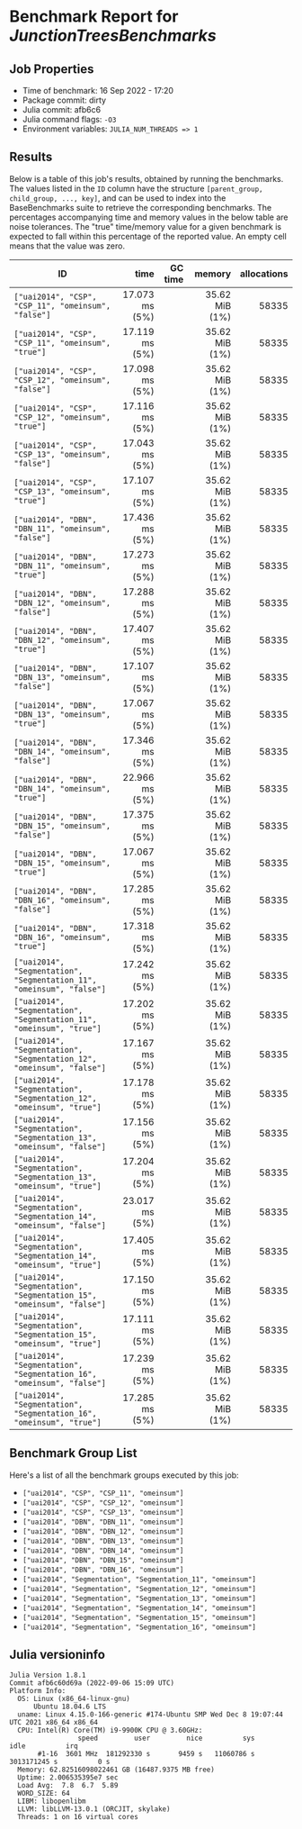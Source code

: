 # Benchmark Report for *JunctionTreesBenchmarks*

## Job Properties
* Time of benchmark: 16 Sep 2022 - 17:20
* Package commit: dirty
* Julia commit: afb6c6
* Julia command flags: `-O3`
* Environment variables: `JULIA_NUM_THREADS => 1`

## Results
Below is a table of this job's results, obtained by running the benchmarks.
The values listed in the `ID` column have the structure `[parent_group, child_group, ..., key]`, and can be used to
index into the BaseBenchmarks suite to retrieve the corresponding benchmarks.
The percentages accompanying time and memory values in the below table are noise tolerances. The "true"
time/memory value for a given benchmark is expected to fall within this percentage of the reported value.
An empty cell means that the value was zero.

| ID                                                                    | time           | GC time | memory         | allocations |
|-----------------------------------------------------------------------|---------------:|--------:|---------------:|------------:|
| `["uai2014", "CSP", "CSP_11", "omeinsum", "false"]`                   | 17.073 ms (5%) |         | 35.62 MiB (1%) |       58335 |
| `["uai2014", "CSP", "CSP_11", "omeinsum", "true"]`                    | 17.119 ms (5%) |         | 35.62 MiB (1%) |       58335 |
| `["uai2014", "CSP", "CSP_12", "omeinsum", "false"]`                   | 17.098 ms (5%) |         | 35.62 MiB (1%) |       58335 |
| `["uai2014", "CSP", "CSP_12", "omeinsum", "true"]`                    | 17.116 ms (5%) |         | 35.62 MiB (1%) |       58335 |
| `["uai2014", "CSP", "CSP_13", "omeinsum", "false"]`                   | 17.043 ms (5%) |         | 35.62 MiB (1%) |       58335 |
| `["uai2014", "CSP", "CSP_13", "omeinsum", "true"]`                    | 17.107 ms (5%) |         | 35.62 MiB (1%) |       58335 |
| `["uai2014", "DBN", "DBN_11", "omeinsum", "false"]`                   | 17.436 ms (5%) |         | 35.62 MiB (1%) |       58335 |
| `["uai2014", "DBN", "DBN_11", "omeinsum", "true"]`                    | 17.273 ms (5%) |         | 35.62 MiB (1%) |       58335 |
| `["uai2014", "DBN", "DBN_12", "omeinsum", "false"]`                   | 17.288 ms (5%) |         | 35.62 MiB (1%) |       58335 |
| `["uai2014", "DBN", "DBN_12", "omeinsum", "true"]`                    | 17.407 ms (5%) |         | 35.62 MiB (1%) |       58335 |
| `["uai2014", "DBN", "DBN_13", "omeinsum", "false"]`                   | 17.107 ms (5%) |         | 35.62 MiB (1%) |       58335 |
| `["uai2014", "DBN", "DBN_13", "omeinsum", "true"]`                    | 17.067 ms (5%) |         | 35.62 MiB (1%) |       58335 |
| `["uai2014", "DBN", "DBN_14", "omeinsum", "false"]`                   | 17.346 ms (5%) |         | 35.62 MiB (1%) |       58335 |
| `["uai2014", "DBN", "DBN_14", "omeinsum", "true"]`                    | 22.966 ms (5%) |         | 35.62 MiB (1%) |       58335 |
| `["uai2014", "DBN", "DBN_15", "omeinsum", "false"]`                   | 17.375 ms (5%) |         | 35.62 MiB (1%) |       58335 |
| `["uai2014", "DBN", "DBN_15", "omeinsum", "true"]`                    | 17.067 ms (5%) |         | 35.62 MiB (1%) |       58335 |
| `["uai2014", "DBN", "DBN_16", "omeinsum", "false"]`                   | 17.285 ms (5%) |         | 35.62 MiB (1%) |       58335 |
| `["uai2014", "DBN", "DBN_16", "omeinsum", "true"]`                    | 17.318 ms (5%) |         | 35.62 MiB (1%) |       58335 |
| `["uai2014", "Segmentation", "Segmentation_11", "omeinsum", "false"]` | 17.242 ms (5%) |         | 35.62 MiB (1%) |       58335 |
| `["uai2014", "Segmentation", "Segmentation_11", "omeinsum", "true"]`  | 17.202 ms (5%) |         | 35.62 MiB (1%) |       58335 |
| `["uai2014", "Segmentation", "Segmentation_12", "omeinsum", "false"]` | 17.167 ms (5%) |         | 35.62 MiB (1%) |       58335 |
| `["uai2014", "Segmentation", "Segmentation_12", "omeinsum", "true"]`  | 17.178 ms (5%) |         | 35.62 MiB (1%) |       58335 |
| `["uai2014", "Segmentation", "Segmentation_13", "omeinsum", "false"]` | 17.156 ms (5%) |         | 35.62 MiB (1%) |       58335 |
| `["uai2014", "Segmentation", "Segmentation_13", "omeinsum", "true"]`  | 17.204 ms (5%) |         | 35.62 MiB (1%) |       58335 |
| `["uai2014", "Segmentation", "Segmentation_14", "omeinsum", "false"]` | 23.017 ms (5%) |         | 35.62 MiB (1%) |       58335 |
| `["uai2014", "Segmentation", "Segmentation_14", "omeinsum", "true"]`  | 17.405 ms (5%) |         | 35.62 MiB (1%) |       58335 |
| `["uai2014", "Segmentation", "Segmentation_15", "omeinsum", "false"]` | 17.150 ms (5%) |         | 35.62 MiB (1%) |       58335 |
| `["uai2014", "Segmentation", "Segmentation_15", "omeinsum", "true"]`  | 17.111 ms (5%) |         | 35.62 MiB (1%) |       58335 |
| `["uai2014", "Segmentation", "Segmentation_16", "omeinsum", "false"]` | 17.239 ms (5%) |         | 35.62 MiB (1%) |       58335 |
| `["uai2014", "Segmentation", "Segmentation_16", "omeinsum", "true"]`  | 17.285 ms (5%) |         | 35.62 MiB (1%) |       58335 |

## Benchmark Group List
Here's a list of all the benchmark groups executed by this job:

- `["uai2014", "CSP", "CSP_11", "omeinsum"]`
- `["uai2014", "CSP", "CSP_12", "omeinsum"]`
- `["uai2014", "CSP", "CSP_13", "omeinsum"]`
- `["uai2014", "DBN", "DBN_11", "omeinsum"]`
- `["uai2014", "DBN", "DBN_12", "omeinsum"]`
- `["uai2014", "DBN", "DBN_13", "omeinsum"]`
- `["uai2014", "DBN", "DBN_14", "omeinsum"]`
- `["uai2014", "DBN", "DBN_15", "omeinsum"]`
- `["uai2014", "DBN", "DBN_16", "omeinsum"]`
- `["uai2014", "Segmentation", "Segmentation_11", "omeinsum"]`
- `["uai2014", "Segmentation", "Segmentation_12", "omeinsum"]`
- `["uai2014", "Segmentation", "Segmentation_13", "omeinsum"]`
- `["uai2014", "Segmentation", "Segmentation_14", "omeinsum"]`
- `["uai2014", "Segmentation", "Segmentation_15", "omeinsum"]`
- `["uai2014", "Segmentation", "Segmentation_16", "omeinsum"]`

## Julia versioninfo
```
Julia Version 1.8.1
Commit afb6c60d69a (2022-09-06 15:09 UTC)
Platform Info:
  OS: Linux (x86_64-linux-gnu)
      Ubuntu 18.04.6 LTS
  uname: Linux 4.15.0-166-generic #174-Ubuntu SMP Wed Dec 8 19:07:44 UTC 2021 x86_64 x86_64
  CPU: Intel(R) Core(TM) i9-9900K CPU @ 3.60GHz: 
                 speed         user         nice          sys         idle          irq
       #1-16  3601 MHz  181292330 s       9459 s   11060786 s  3013171245 s          0 s
  Memory: 62.82516098022461 GB (16487.9375 MB free)
  Uptime: 2.006535395e7 sec
  Load Avg:  7.8  6.7  5.89
  WORD_SIZE: 64
  LIBM: libopenlibm
  LLVM: libLLVM-13.0.1 (ORCJIT, skylake)
  Threads: 1 on 16 virtual cores
```